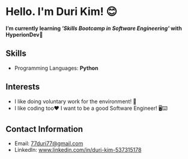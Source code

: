 # Hello. I'm Duri Kim! 😊
**I’m currently learning _'Skills Bootcamp in Software Engineering'_ with HyperionDev**🙌

## Skills
- Programming Languages: **Python**

## Interests
- I like doing voluntary work for the environment! 🌳
- I like coding too❤️ I want to be a good Software Engineer! 🖥️⌨️

## Contact Information
- Email: 77duri77@gmail.com
- LinkedIn: www.linkedin.com/in/duri-kim-537315178
  

<!--
**Duri-Kim/Duri-Kim** is a ✨ _special_ ✨ repository because its `README.md` (this file) appears on your GitHub profile.

Here are some ideas to get you started:

- 🔭 I’m currently working on ...
- 🌱 I’m currently learning ...
- 👯 I’m looking to collaborate on ...
- 🤔 I’m looking for help with ...
- 💬 Ask me about ...
- 📫 How to reach me: ...
- 😄 Pronouns: ...
- ⚡ Fun fact: ...
-->
